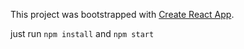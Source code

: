 This project was bootstrapped with [Create React App](https://github.com/facebookincubator/create-react-app).

just run
`npm install` 
and
`npm start`

